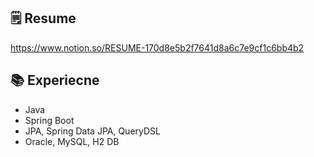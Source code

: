 ## 🗒 Resume
https://www.notion.so/RESUME-170d8e5b2f7641d8a6c7e9cf1c6bb4b2

<!-- ## 🎞 Career
```2021.07.01 ~ 2022.01.04``` @금융권 IT팀 (Spring Framework, MyBatis, Oracle) <br>
```2020.09.01 ~ 2020.12.31``` @tanker-fund Intern (Crawler, Database Refactoring) 

## 📝 Paper
한국융합학회 [`(개인 성향 추출을 위한 딥러닝 기반 SNS 리뷰 분석 방법에 관한 연구)`](https://doi.org/10.15207/JKCS.2020.11.11.009) 1저자
-->
## 📚 Experiecne
- Java
- Spring Boot
- JPA, Spring Data JPA, QueryDSL
- Oracle, MySQL, H2 DB 
<!--
**dbslzld15/dbslzld15** is a ✨ _special_ ✨ repository because its `README.md` (this file) appears on your GitHub profile.

Here are some ideas to get you started:

- 🔭 I’m currently working on ...
- 🌱 I’m currently learning ...
- 👯 I’m looking to collaborate on ...
- 🤔 I’m looking for help with ...
- 💬 Ask me about ...
- 📫 How to reach me: ...
- 😄 Pronouns: ...
- ⚡ Fun fact: ...
-->
